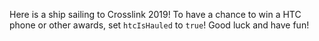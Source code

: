 Here is a ship sailing to Crosslink 2019! To have a chance to win a HTC phone or other awards, set `htcIsHauled` to `true`!
Good luck and have fun!
